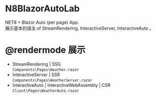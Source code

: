 # N8BlazorAutoLab
 NET8 + Blazor Auto (per page) App.  
 展示基本的語法 of StreamRendering, InteractiveServer, InteractiveAuto 。

# @rendermode 展示
* StreamRendering | SSG   
  `Components\Pages\Weather.razor`
* InteractiveServer | SSR   
  `Components\Pages\WeatherServer.razor`
* InteractiveAuto | InteractiveWebAssembly |  CSR   
  `Client\Pages\WeatherAuto.razor`
  
